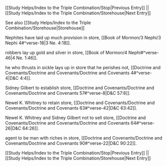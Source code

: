 [[Study Helps/Index to the Triple Combination/Stop|Previous Entry]]  ||  [[Study Helps/Index to the Triple Combination/Storehouse|Next Entry]]

 See also [[Study Helps/Index to the Triple Combination/Storehouse|Storehouse]]

 Nephites have laid up much provision in store, [[Book of Mormon/3 Nephi/3 Nephi 4#^verse-18|3 Ne. 4:18]].

 robbers lay up gold and silver in store, [[Book of Mormon/4 Nephi#^verse-46|4 Ne. 1:46]].

 he who thrusts in sickle lays up in store that he perishes not, [[Doctrine and Covenants/Doctrine and Covenants/Doctrine and Covenants 4#^verse-4|D&C 4:4]].

 Sidney Gilbert to establish store, [[Doctrine and Covenants/Doctrine and Covenants/Doctrine and Covenants 57#^verse-8|D&C 57:8]].

 Newel K. Whitney to retain store, [[Doctrine and Covenants/Doctrine and Covenants/Doctrine and Covenants 63#^verse-42|D&C 63:42]].

 Newel K. Whitney and Sidney Gilbert not to sell store, [[Doctrine and Covenants/Doctrine and Covenants/Doctrine and Covenants 64#^verse-26|D&C 64:26]].

 agent to be man with riches in store, [[Doctrine and Covenants/Doctrine and Covenants/Doctrine and Covenants 90#^verse-22|D&C 90:22]].

[[Study Helps/Index to the Triple Combination/Stop|Previous Entry]]  ||  [[Study Helps/Index to the Triple Combination/Storehouse|Next Entry]]